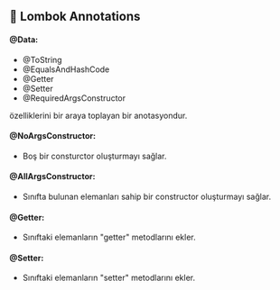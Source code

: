 ## 🥳 Lombok Annotations

#### @Data:
<ul>
<li>@ToString</li>  
<li>@EqualsAndHashCode</li>
<li>@Getter</li>
<li>@Setter</li>
<li>@RequiredArgsConstructor</li>
</ul>
özelliklerini bir araya toplayan bir anotasyondur.

#### @NoArgsConstructor:
- Boş bir consturctor oluşturmayı sağlar.

#### @AllArgsConstructor:
- Sınıfta bulunan elemanları sahip bir constructor oluşturmayı sağlar.

#### @Getter:
- Sınıftaki elemanların "getter" metodlarını ekler.

#### @Setter:
- Sınıftaki elemanların "setter" metodlarını ekler.